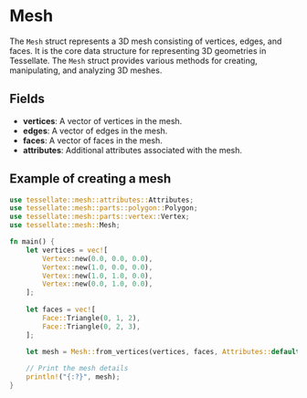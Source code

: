 # Mesh

The `Mesh` struct represents a 3D mesh consisting of vertices, edges, and faces. 
It is the core data structure for representing 3D geometries in Tessellate. 
The `Mesh` struct provides various methods for creating, manipulating, and analyzing 3D meshes.

## Fields

- **vertices**: A vector of vertices in the mesh.
- **edges**: A vector of edges in the mesh.
- **faces**: A vector of faces in the mesh.
- **attributes**: Additional attributes associated with the mesh.
 

## Example of creating a mesh

```rust
use tessellate::mesh::attributes::Attributes;
use tessellate::mesh::parts::polygon::Polygon;
use tessellate::mesh::parts::vertex::Vertex;
use tessellate::mesh::Mesh;

fn main() {
    let vertices = vec![
        Vertex::new(0.0, 0.0, 0.0),
        Vertex::new(1.0, 0.0, 0.0),
        Vertex::new(1.0, 1.0, 0.0),
        Vertex::new(0.0, 1.0, 0.0),
    ];
 
    let faces = vec![
        Face::Triangle(0, 1, 2),
        Face::Triangle(0, 2, 3),
    ];
 
    let mesh = Mesh::from_vertices(vertices, faces, Attributes::default());

    // Print the mesh details
    println!("{:?}", mesh);
}
```
